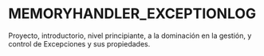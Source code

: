 # MEMORYHANDLER_EXCEPTIONLOG
Proyecto, introductorio, nivel principiante, a la dominación en la gestión, y control de Excepciones y sus propiedades.
